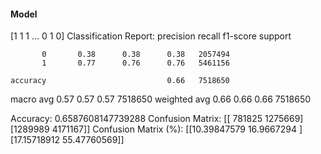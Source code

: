 #### Model
[1 1 1 ... 0 1 0]
Classification Report:
              precision    recall  f1-score   support

           0       0.38      0.38      0.38   2057494
           1       0.77      0.76      0.76   5461156

    accuracy                           0.66   7518650
   macro avg       0.57      0.57      0.57   7518650
weighted avg       0.66      0.66      0.66   7518650

Accuracy: 0.6587608147739288
Confusion Matrix:
[[ 781825 1275669]
 [1289989 4171167]]
Confusion Matrix (%):
[[10.39847579 16.9667294 ]
 [17.15718912 55.47760569]]
